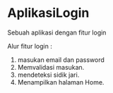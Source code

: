 # AplikasiLogin
Sebuah aplikasi dengan fitur login

Alur fitur login :
1. masukan email dan password
2. Memvalidasi masukan. 
3. mendeteksi sidik jari. 
4. Menampilkan halaman Home. 

